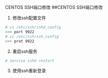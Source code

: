 CENTOS SSH端口修改
##CENTOS SSH端口修改
1. 修改ssh配置文件
```bash
# vi /etc/ssh/sshd_config
>>> port 9922
# vi /etc/ssh/ssh_config
>>> prot 9922
```
2. 重启ssh服务
```bash
# service sshd restart
```
3. 使用ssh重新登录
```bash# ssh username@IP -p prot
```
